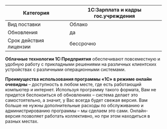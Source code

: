 
| Категория              | 1С:Зарплата и кадры гос.учреждения |
| ---------------------- | ---------------------------------- |
| Вид поставки           | Облако                             |
| Обновления             | да                                 |
| Срок действия лицензии | бессрочно                          |
**Облачные технологии 1C:Предприятия** обеспечивают повсеместную и удобную работу с прикладными решениями на различных клиентских устройствах с различными операционными системами.

**Преимущества использования программы «1С» в режиме онлайн очевидны** – доступность в любом месте, где есть работающий компьютер и интернет. Используя программу такого формата, Вам не придется беспокоиться об обновлениях – система делает это самостоятельно, а значит, у Вас всегда будет свежая версия. Вам больше не нужны дополнительные расходы по обслуживанию и администрированию программы – мы сделаем это сами. Онлайн-версия позволяет работать коллективно, но при этом находиться в разных местах.